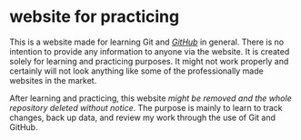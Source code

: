 # website for practicing

This is a website made for learning Git and [*GitHub*](http://github.com) in general. There is no intention to provide any information to anyone via the website. It is created solely for learning and practicing purposes. It might not work properly and certainly will not look anything like some of the professionally made websites in the market.

After learning and practicing, this website *might be removed and the whole repository deleted without notice*. The purpose is mainly to learn to track changes, back up data, and review my work through the use of Git and GitHub.
